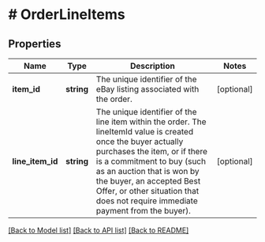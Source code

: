 # # OrderLineItems

## Properties

Name | Type | Description | Notes
------------ | ------------- | ------------- | -------------
**item_id** | **string** | The unique identifier of the eBay listing associated with the order. | [optional]
**line_item_id** | **string** | The unique identifier of the line item within the order. The lineItemId value is created once the buyer actually purchases the item, or if there is a commitment to buy (such as an auction that is won by the buyer, an accepted Best Offer, or other situation that does not require immediate payment from the buyer). | [optional]

[[Back to Model list]](../../README.md#models) [[Back to API list]](../../README.md#endpoints) [[Back to README]](../../README.md)
